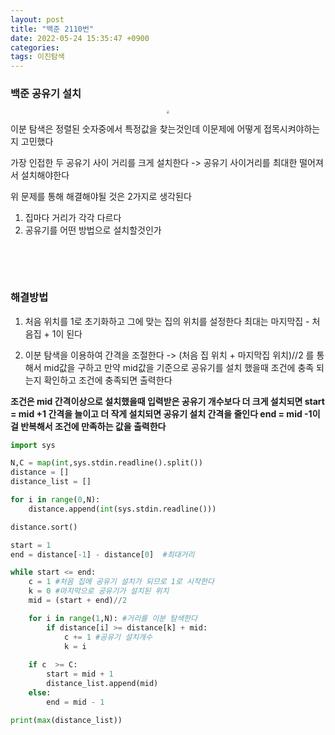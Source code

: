 ```yaml
---
layout: post
title: "백준 2110번"
date: 2022-05-24 15:35:47 +0900
categories:
tags: 이진탐색
---
```


### 백준 공유기 설치

<center>
<img src="https://user-images.githubusercontent.com/80758613/170185236-ef29500d-7300-4708-a2fa-cb5aed520788.png" style="zoom:30%;">
</center>

이분 탐색은 정렬된 숫자중에서 특정값을 찾는것인데 이문제에 어떻게 접목시켜야하는지 고민했다

가장 인접한 두 공유기 사이 거리를 크게 설치한다 -> 공유기 사이거리를 최대한 떨어져서 설치해야한다

위 문제를 통해 해결해야될 것은 2가지로 생각된다

1. 집마다 거리가 각각 다르다
2. 공유기를 어떤 방법으로 설치할것인가

&nbsp;

&nbsp;

### 해결방법

1. 처음 위치를 1로 초기화하고 그에 맞는 집의 위치를 설정한다 최대는 마지막집 - 처음집 + 1이 된다

2.  이분 탐색을 이용하여 간격을 조절한다 -> (처음 집 위치 + 마지막집 위치)//2 를 통해서 mid값을 구하고 만약 mid값을 기준으로 공유기를 설치 했을때 조건에 충족 되는지 확인하고 조건에 충족되면 출력한다

   **조건은 mid 간격이상으로  설치했을때 입력받은 공유기 개수보다 더 크게 설치되면 start = mid +1 간격을 늘이고  더 작게 설치되면 공유기 설치 간격을 줄인다 end = mid -1이걸 반복해서 조건에 만족하는 값을 출력한다**



``` python
import sys

N,C = map(int,sys.stdin.readline().split())
distance = []
distance_list = []

for i in range(0,N):
    distance.append(int(sys.stdin.readline()))

distance.sort() 

start = 1
end = distance[-1] - distance[0]  #최대거리

while start <= end:
    c = 1 #처음 집에 공유기 설치가 되므로 1로 시작한다
    k = 0 #마지막으로 공유기가 설치된 위치
    mid = (start + end)//2

    for i in range(1,N): #거리를 이분 탐색한다
        if distance[i] >= distance[k] + mid:
            c += 1 #공유기 설치개수
            k = i
   
    if c  >= C:
        start = mid + 1
        distance_list.append(mid)
    else:
        end = mid - 1

print(max(distance_list))
```

